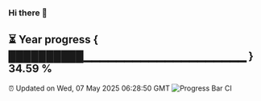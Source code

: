 ### Hi there 👋
⏳ Year progress { ██████████▁▁▁▁▁▁▁▁▁▁▁▁▁▁▁▁▁▁▁▁ } 34.59 %
---
⏰ Updated on Wed, 07 May 2025 06:28:50 GMT
![Progress Bar CI](https://github.com/liununu/liununu/workflows/Progress%20Bar%20CI/badge.svg)
